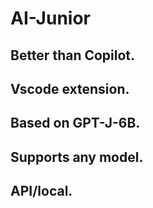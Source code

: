 # AI-Junior
## Better than Copilot.
## Vscode extension. 
## Based on GPT-J-6B.
## Supports any model.
## API/local.
